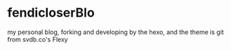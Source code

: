 # fendicloserBlo

my personal blog, forking and developing by the hexo, and the theme is git from svdb.co's Flexy
